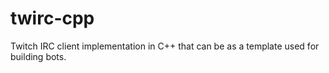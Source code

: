# twirc-cpp
 Twitch IRC client implementation in C++ that can be as a template used for building bots.
